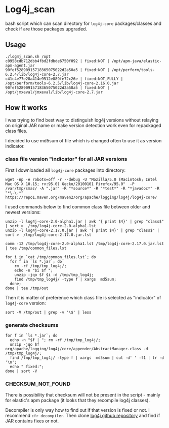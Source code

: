 # Log4j_scan

bash script which can scan directory for `log4j-core` packages/classes and check if are those packages upgraded.

## Usage
```shell
./log4j_scan.sh /opt
c0958cdb712dbb4fbd2fdbde6750f092 | fixed:NOT | /opt/apm-java/elastic-apm-agent.jar
90fef52890915718365075022d2a50a5 | fixed:NOT | /opt/perform/tools-6.2.4/lib/log4j-core-2.7.jar
c41c4e77e28a414e9512e889fe72c26e | fixed:NOT_FULLY | /opt/perform/tools-6.2.5/lib/log4j-core-2.16.0.jar
90fef52890915718365075022d2a50a5 | fixed:NOT | /opt/jmxeval/jmxeval/lib/log4j-core-2.7.jar
```

## How it works
I was trying to find best way to distinguish log4j versions without relaying on original JAR name or make version detection work even for repackaged class files.

I decided to use md5sum of file which is changed often to use it as version indicator.

### class file version "indicator" for all JAR versions
First I downloaded all `log4j-core` packages into directory:

```
wget -np -e robots=off -r --debug -U "Mozilla/5.0 (Macintosh; Intel Mac OS X 10.15; rv:95.0) Gecko/20100101 Firefox/95.0"  -P /var/tmp/smaz/ -A ".jar" -R "*source*" -R "*test*" -R "*javadoc*" -R "*\.\.*" https://repo1.maven.org/maven2/org/apache/logging/log4j/log4j-core/
```

I used commands below to find common class file between older and newest versions:

```shell
unzip -l log4j-core-2.0-alpha1.jar | awk '{ print $4}' | grep "class$" | sort >  /tmp/log4j-core-2.0-alpha1.lst
unzip -l log4j-core-2.17.0.jar | awk '{ print $4}' | grep "class$" | sort >  /tmp/log4j-core-2.17.0.jar.lst

comm -12 /tmp/log4j-core-2.0-alpha1.lst /tmp/log4j-core-2.17.0.jar.lst | tee /tmp/common_files.lst

for i in `cat /tmp/common_files.lst`; do
  for f in `ls *.jar`; do
    rm -rf /tmp/tmp_log4j/;
    echo -n "$i $f ";
    unzip -jqo $f $i -d /tmp/tmp_log4j;
    find /tmp/tmp_log4j/ -type f | xargs  md5sum;
  done;
done | tee /tmp/out
```

Then it is matter of preference which class file is selected as "indicator" of `log4j-core` version:

```
sort -V /tmp/out | grep -v '\$' | less
```

### generate checksums

```
for f in `ls *.jar`; do
  echo -n "$f | "; rm -rf /tmp/tmp_log4j/;
  unzip -jqo $f org/apache/logging/log4j/core/appender/AbstractManager.class -d /tmp/tmp_log4j/;
  find /tmp/tmp_log4j/ -type f | xargs  md5sum | cut -d' ' -f1 | tr -d '\n';
  echo " fixed:";
done | sort -V
```

### CHECKSUM\_NOT\_FOUND
There is possibility that checksum will not be present in the script - mainly for elastic's apm package (it looks that they recompile log4j classes).

Decompiler is only way how to find out if that version is fixed or not. I recommend `cfr decompiler`. Then clone [log4j  github repository](https://github.com/apache/logging-log4j2.git) and find if JAR contains fixes or not.